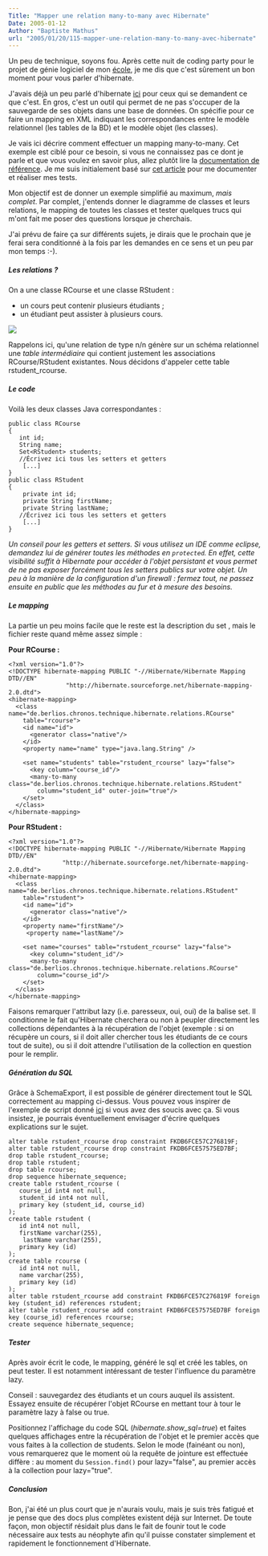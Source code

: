 ```yaml
---
Title: "Mapper une relation many-to-many avec Hibernate"
Date: 2005-01-12
Author: "Baptiste Mathus"
url: "2005/01/20/115-mapper-une-relation-many-to-many-avec-hibernate"
---
```




Un peu de technique, soyons fou. Après cette nuit de coding party pour
le projet de génie logiciel de mon [école](http://www.avenir.asso.fr/),
je me dis que c'est sûrement un bon moment pour vous parler d'hibernate.

J'avais déjà un peu parlé d'hibernate
[ici](http://batmat.net/blog/2004/10/14/90-Hibernate) pour ceux qui se
demandent ce que c'est. En gros, c'est un outil qui permet de ne pas
s'occuper de la sauvegarde de ses objets dans une base de données. On
spécifie pour ce faire un mapping en XML indiquant les correspondances
entre le modèle relationnel (les tables de la BD) et le modèle objet
(les classes).

Je vais ici décrire comment effectuer un mapping many-to-many. Cet
exemple est ciblé pour ce besoin, si vous ne connaissez pas ce dont je
parle et que vous voulez en savoir plus, allez plutôt lire la
[documentation de
référence](http://www.hibernate.org/hib_docs/reference/fr/html/). Je me
suis initialement basé sur [cet
article](http://ditwww.epfl.ch/publications-spip/article.php3?id_article=517)
pour me documenter et réaliser mes tests.

Mon objectif est de donner un exemple simplifié au maximum, *mais
complet*. Par complet, j'entends donner le diagramme de classes et leurs
relations, le mapping de toutes les classes et tester quelques trucs qui
m'ont fait me poser des questions lorsque je cherchais.

J'ai prévu de faire ça sur différents sujets, je dirais que le prochain
que je ferai sera conditionné à la fois par les demandes en ce sens et
un peu par mon temps :-).

##### Les relations ?

On a une classe RCourse et une classe RStudent :

-   un cours peut contenir plusieurs étudiants ;
-   un étudiant peut assister à plusieurs cours.

![](/images/many-to-many-hibernate.png)

Rappelons ici, qu'une relation de type n/n génère sur un schéma
relationnel une *table intermédiaire* qui contient justement les
associations RCourse/RStudent existantes. Nous décidons d'appeler cette
table rstudent\_rcourse.

##### Le code

Voilà les deux classes Java correspondantes :

    public class RCourse
    {
       int id;
       String name;
       Set<RStudent> students;
       //Écrivez ici tous les setters et getters 
        [...]
    }
    public class RStudent
    {
        private int id;
        private String firstName;
        private String lastName;
       //Écrivez ici tous les setters et getters 
        [...]
    }

*Un conseil pour les getters et setters. Si vous utilisez un IDE comme
eclipse, demandez lui de générer toutes les méthodes en `protected`. En
effet, cette visibilité suffit à Hibernate pour accéder à l'objet
persistant et vous permet de ne pas exposer forcément tous les setters
publics sur votre objet. Un peu à la manière de la configuration d'un
firewall : fermez tout, ne passez ensuite en public que les méthodes au
fur et à mesure des besoins.*

##### Le mapping

La partie un peu moins facile que le reste est la description du set ,
mais le fichier reste quand même assez simple :

**Pour RCourse :**

    <?xml version="1.0"?>
    <!DOCTYPE hibernate-mapping PUBLIC "-//Hibernate/Hibernate Mapping DTD//EN" 
                    "http://hibernate.sourceforge.net/hibernate-mapping-2.0.dtd">
    <hibernate-mapping>
      <class name="de.berlios.chronos.technique.hibernate.relations.RCourse" 
        table="rcourse">
        <id name="id">
          <generator class="native"/>
        </id>
        <property name="name" type="java.lang.String" />
        
        <set name="students" table="rstudent_rcourse" lazy="false">
          <key column="course_id"/>
          <many-to-many class="de.berlios.chronos.technique.hibernate.relations.RStudent" 
            column="student_id" outer-join="true"/>
        </set>
      </class>
    </hibernate-mapping>

**Pour RStudent :**

    <?xml version="1.0"?>
    <!DOCTYPE hibernate-mapping PUBLIC "-//Hibernate/Hibernate Mapping DTD//EN" 
                   "http://hibernate.sourceforge.net/hibernate-mapping-2.0.dtd">
    <hibernate-mapping>
      <class name="de.berlios.chronos.technique.hibernate.relations.RStudent" 
        table="rstudent">
        <id name="id">
          <generator class="native"/>
        </id>
        <property name="firstName"/>
         <property name="lastName"/>
        
        <set name="courses" table="rstudent_rcourse" lazy="false">
          <key column="student_id"/>
          <many-to-many class="de.berlios.chronos.technique.hibernate.relations.RCourse" 
            column="course_id"/>
        </set>
      </class>
    </hibernate-mapping>

Faisons remarquer l'attribut lazy (i.e. paresseux, oui, oui) de la
balise set. Il conditionne le fait qu'Hibernate cherchera ou non à
peupler directement les collections dépendantes à la récupération de
l'objet (exemple : si on récupère un cours, si il doit aller chercher
tous les étudiants de ce cours tout de suite), ou si il doit attendre
l'utilisation de la collection en question pour le remplir.

##### Génération du SQL

Grâce à SchemaExport, il est possible de générer directement tout le SQL
correctement au mapping ci-dessus. Vous pouvez vous inspirer de
l'exemple de script donné
[ici](http://stessy.developpez.com/j2ee/hibernate/?page=page_3#L3.3.4.7)
si vous avez des soucis avec ça. Si vous insistez, je pourrais
éventuellement envisager d'écrire quelques explications sur le sujet.

    alter table rstudent_rcourse drop constraint FKDB6FCE57C276819F;
    alter table rstudent_rcourse drop constraint FKDB6FCE57575ED7BF;
    drop table rstudent_rcourse;
    drop table rstudent;
    drop table rcourse;
    drop sequence hibernate_sequence;
    create table rstudent_rcourse (
       course_id int4 not null,
       student_id int4 not null,
       primary key (student_id, course_id)
    );
    create table rstudent (
       id int4 not null,
       firstName varchar(255),
        lastName varchar(255),
       primary key (id)
    );
    create table rcourse (
       id int4 not null,
       name varchar(255),
       primary key (id)
    );
    alter table rstudent_rcourse add constraint FKDB6FCE57C276819F foreign key (student_id) references rstudent;
    alter table rstudent_rcourse add constraint FKDB6FCE57575ED7BF foreign key (course_id) references rcourse;
    create sequence hibernate_sequence;

##### Tester

Après avoir écrit le code, le mapping, généré le sql et créé les tables,
on peut tester. Il est notamment intéressant de tester l'influence du
paramètre lazy.

Conseil : sauvegardez des étudiants et un cours auquel ils assistent.
Essayez ensuite de récupérer l'objet RCourse en mettant tour à tour le
paramètre lazy à false ou true.

Positionnez l'affichage du code SQL (*hibernate.show\_sql=true*) et
faites quelques affichages entre la récupération de l'objet et le
premier accès que vous faites à la collection de students. Selon le mode
(fainéant ou non), vous remarquerez que le moment où la requête de
jointure est effectuée diffère : au moment du `Session.find()` pour
lazy="false", au premier accès à la collection pour lazy="true".

##### Conclusion

Bon, j'ai été un plus court que je n'aurais voulu, mais je suis très
fatigué et je pense que des docs plus complètes existent déjà sur
Internet. De toute façon, mon objectif résidait plus dans le fait de
founir tout le code nécessaire aux tests au néophyte afin qu'il puisse
constater simplement et rapidement le fonctionnement d'Hibernate.

